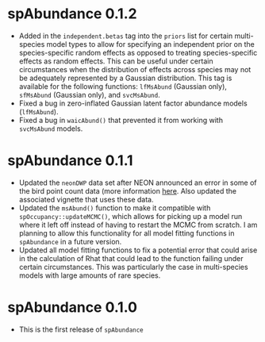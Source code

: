 # spAbundance 0.1.2

+ Added in the `independent.betas` tag into the `priors` list for certain multi-species model types to allow for specifying an independent prior on the species-specific random effects as opposed to treating species-specific effects as random effects. This can be useful under certain circumstances when the distribution of effects across species may not be adequately represented by a Gaussian distribution. This tag is available for the following functions: `lfMsAbund` (Gaussian only), `sfMsAbund` (Gaussian only), and `svcMsAbund`.
+ Fixed a bug in zero-inflated Gaussian latent factor abundance models (`lfMsAbund`). 
+ Fixed a bug in `waicAbund()` that prevented it from working with `svcMsAbund` models.

# spAbundance 0.1.1

+ Updated the `neonDWP` data set after NEON announced an error in some of the bird point count data (more information [here](https://www.neonscience.org/impact/observatory-blog/bird-point-ids-within-grids-were-transposed-resulting-inaccurate-point). Also updated the associated vignette that uses these data.
+ Updated the `msAbund()` function to make it compatible with `spOccupancy::updateMCMC()`, which allows for picking up a model run where it left off instead of having to restart the MCMC from scratch. I am planning to allow this functionality for all model fitting functions in `spAbundance` in a future version.
+ Updated all model fitting functions to fix a potential error that could arise in the calculation of Rhat that could lead to the function failing under certain circumstances. This was particularly the case in multi-species models with large amounts of rare species. 

# spAbundance 0.1.0

+ This is the first release of `spAbundance`

